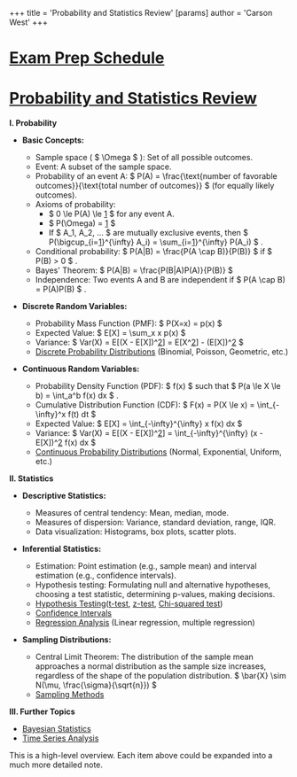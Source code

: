 +++
 title = 'Probability and Statistics Review'
[params]
	author = 'Carson West'
+++
# [Exam Prep Schedule](./../exam-prep-schedule/)
# [Probability and Statistics Review](./../probability-and-statistics-review/)

**I. Probability**

* **Basic Concepts:**
    * Sample space ( $ \Omega $ ): Set of all possible outcomes.
    * Event: A subset of the sample space.
    * Probability of an event A:  $ P(A) = \frac{\text{number of favorable outcomes}}{\text{total number of outcomes}} $   (for equally likely outcomes).
    * Axioms of probability:
        *  $ 0 \le P(A) \le [1](./../1/) $  for any event A.
        *  $ P(\Omega) = [1](./../1/) $ 
        * If  $ A_1, A_2, ... $  are mutually exclusive events, then  $ P(\bigcup_{i=[1](./../1/)}^{\infty} A_i) = \sum_{i=[1](./../1/)}^{\infty} P(A_i) $ .
    * Conditional probability:  $ P(A|B) = \frac{P(A \cap B)}{P(B)} $  if  $ P(B) > 0 $ .
    * Bayes' Theorem:  $ P(A|B) = \frac{P(B|A)P(A)}{P(B)} $ 
    * Independence: Two events A and B are independent if  $ P(A \cap B) = P(A)P(B) $ .


* **Discrete Random Variables:**
    * Probability Mass Function (PMF):  $ P(X=x) = p(x) $ 
    * Expected Value:  $ E[X] = \sum_x x p(x) $ 
    * Variance:  $ Var(X) = E[(X - E[X])^[2](./../2/)] = E[X^[2](./../2/)] - (E[X])^[2](./../2/) $ 
    * [Discrete Probability Distributions](./../discrete-probability-distributions/)  (Binomial, Poisson, Geometric, etc.)


* **Continuous Random Variables:**
    * Probability Density Function (PDF):  $ f(x) $  such that  $ P(a \le X \le b) = \int_a^b f(x) dx $ .
    * Cumulative Distribution Function (CDF):  $ F(x) = P(X \le x) = \int_{-\infty}^x f(t) dt $ 
    * Expected Value:  $ E[X] = \int_{-\infty}^{\infty} x f(x) dx $ 
    * Variance:  $ Var(X) = E[(X - E[X])^[2](./../2/)] = \int_{-\infty}^{\infty} (x - E[X])^[2](./../2/) f(x) dx $ 
    * [Continuous Probability Distributions](./../continuous-probability-distributions/) (Normal, Exponential, Uniform, etc.)


**II. Statistics**

* **Descriptive Statistics:**
    * Measures of central tendency: Mean, median, mode.
    * Measures of dispersion: Variance, standard deviation, range, IQR.
    * Data visualization: Histograms, box plots, scatter plots.


* **Inferential Statistics:**
    * Estimation: Point estimation (e.g., sample mean) and interval estimation (e.g., confidence intervals).
    * Hypothesis testing:  Formulating null and alternative hypotheses, choosing a test statistic, determining p-values, making decisions.
    * [Hypothesis Testing](./../hypothesis-testing/)([t-test](./../t-test/), [z-test](./../z-test/), [Chi-squared test](./../chi-squared-test/))
    * [Confidence Intervals](./../confidence-intervals/)
    * [Regression Analysis](./../regression-analysis/) (Linear regression, multiple regression)


* **Sampling Distributions:**
    * Central Limit Theorem:  The distribution of the sample mean approaches a normal distribution as the sample size increases, regardless of the shape of the population distribution.   $  \bar{X} \sim N(\mu, \frac{\sigma}{\sqrt{n}}) $ 
    * [Sampling Methods](./../sampling-methods/)


**III. Further Topics**

* [Bayesian Statistics](./../bayesian-statistics/)
* [Time Series Analysis](./../time-series-analysis/)


This is a high-level overview. Each item above could be expanded into a much more detailed note.

